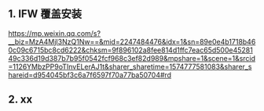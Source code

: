 ## 1. IFW 覆盖安装

https://mp.weixin.qq.com/s?__biz=MzA4MjI3NzQ1Nw==&mid=2247484476&idx=1&sn=89e0e4b1718b460c09c6715bc8cd6222&chksm=9f896102a8fee814d1ffc7eac65d500e4528149c336d19d387b7b95f0542fcf968c3ef82d989&mpshare=1&scene=1&srcid=1126YMbzPP9oTInvELerAJ1t&sharer_sharetime=1574777581083&sharer_shareid=d954045bf3c6a7f6597f70a77ba50704#rd 

## 2. xx

